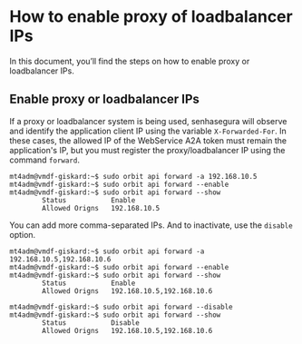 # How to enable proxy of loadbalancer IPs
In this document, you’ll find the steps on how to enable proxy or loadbalancer IPs.

## Enable proxy or loadbalancer IPs

If a proxy or loadbalancer system is being used, senhasegura will observe and identify the application client IP using the variable `X-Forwarded-For`. In these cases, the allowed IP of the WebService A2A token must remain the application's IP, but you must register the proxy/loadbalancer IP using the command `forward`.


```
mt4adm@vmdf-giskard:~$ sudo orbit api forward -a 192.168.10.5
mt4adm@vmdf-giskard:~$ sudo orbit api forward --enable
mt4adm@vmdf-giskard:~$ sudo orbit api forward --show
        Status           Enable
        Allowed Origns   192.168.10.5

```
You can add more comma\-separated IPs. And to inactivate, use the `disable` option.


```
mt4adm@vmdf-giskard:~$ sudo orbit api forward -a 192.168.10.5,192.168.10.6
mt4adm@vmdf-giskard:~$ sudo orbit api forward --enable
mt4adm@vmdf-giskard:~$ sudo orbit api forward --show
        Status           Enable
        Allowed Origns   192.168.10.5,192.168.10.6

mt4adm@vmdf-giskard:~$ sudo orbit api forward --disable
mt4adm@vmdf-giskard:~$ sudo orbit api forward --show
        Status           Disable
        Allowed Origns   192.168.10.5,192.168.10.6

```
